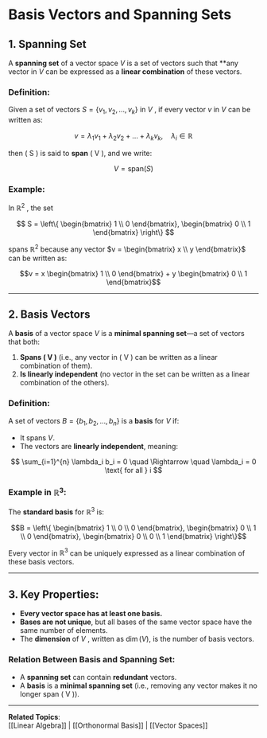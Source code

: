# Basis Vectors and Spanning Sets

## 1. Spanning Set
A **spanning set** of a vector space $V$  is a set of vectors such that **any vector in $V$ can be expressed as a **linear combination** of these vectors.

### Definition:
Given a set of vectors $S = \{ v_1, v_2, \dots, v_k \}$  in $V$ , if every vector $v$  in $V$ can be written as:

$$
v = \lambda_1 v_1 + \lambda_2 v_2 + \dots + \lambda_k v_k, \quad \lambda_i \in \mathbb{R}
$$

then \( S \) is said to **span** \( V \), and we write:

$$
V = \text{span}(S)
$$

### Example:
In $\mathbb{R}^2$ , the set 

$$
S = \left\{
\begin{bmatrix} 1 \\ 0 \end{bmatrix}, 
\begin{bmatrix} 0 \\ 1 \end{bmatrix}
\right\}
$$

spans $\mathbb{R}^2$  because any vector $v = \begin{bmatrix} x \\ y \end{bmatrix}$  can be written as:

$$v = x \begin{bmatrix} 1 \\ 0 \end{bmatrix} + y \begin{bmatrix} 0 \\ 1 \end{bmatrix}$$

---

## 2. Basis Vectors
A **basis** of a vector space $V$  is a **minimal spanning set**—a set of vectors that both:
1. **Spans \( V \)** (i.e., any vector in \( V \) can be written as a linear combination of them).
2. **Is linearly independent** (no vector in the set can be written as a linear combination of the others).

### Definition:
A set of vectors $B = \{ b_1, b_2, ..., b_n \}$  is a **basis** for $V$  if:
- It spans $V$.
- The vectors are **linearly independent**, meaning:

$$
\sum_{i=1}^{n} \lambda_i b_i = 0 \quad \Rightarrow \quad \lambda_i = 0 \text{ for all } i
$$

### Example in $\mathbb{R}^3$:
The **standard basis** for $\mathbb{R}^3$ is:

$$B = \left\{
\begin{bmatrix} 1 \\ 0 \\ 0 \end{bmatrix},
\begin{bmatrix} 0 \\ 1 \\ 0 \end{bmatrix},
\begin{bmatrix} 0 \\ 0 \\ 1 \end{bmatrix}
\right\}$$

Every vector in $\mathbb{R}^3$  can be uniquely expressed as a linear combination of these basis vectors.

---

## 3. Key Properties:
- **Every vector space has at least one basis.**
- **Bases are not unique**, but all bases of the same vector space have the same number of elements.
- The **dimension** of $V$ , written as $\dim(V)$, is the number of basis vectors.

### Relation Between Basis and Spanning Set:
- A **spanning set** can contain **redundant** vectors.
- A **basis** is a **minimal spanning set** (i.e., removing any vector makes it no longer span \( V \)).

---
**Related Topics**:  
[[Linear Algebra]] | [[Orthonormal Basis]] | [[Vector Spaces]]
